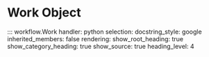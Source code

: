 # Work Object

::: workflow.Work
    handler:
        python
    selection:
        docstring_style: google
        inherited_members: false
    rendering:
        show_root_heading: true
        show_category_heading: true
        show_source: true
        heading_level: 4
